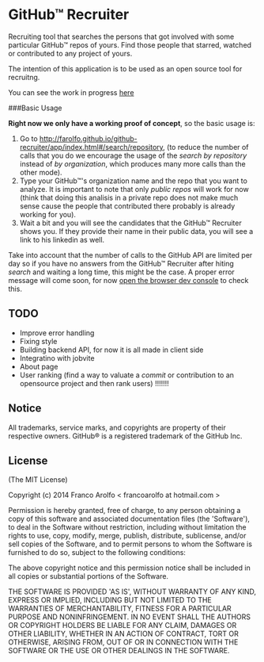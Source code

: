 GitHub™ Recruiter
================

Recruiting tool that searches the persons that got involved with some particular GitHub™ repos of yours. Find those people that starred, watched or contributed to any project of yours.

The intention of this application is to be used as an open source tool for recruitng.

You can see the work in progress [here](http://farolfo.github.io/github-recruiter/app/index.html#/search/repository)

###Basic Usage

__Right now we only have a working proof of concept__, so the basic usage is: 

1. Go to http://farolfo.github.io/github-recruiter/app/index.html#/search/repository, (to reduce the number of calls that you do we encourage the usage of the _search by repository_ instead of _by organization_, which produces many more calls than the other mode).
2. Type your GitHub™'s organization name and the repo that you want to analyze. It is important to note that only _public repos_ will work for now (think that doing this analisis in a private repo does not make much sense cause the people that contributed there probably is already working for you).
3. Wait a bit and you will see the candidates that the GitHub™ Recruiter shows you. If they provide their name in their public data, you will see a link to his linkedin as well.

Take into account that the number of calls to the GitHub API are limited per day so if you have no answers from the GitHub™ Recruiter after hiting _search_ and waiting a long time, this might be the case. A proper error message will come soon, for now [open the browser dev console](https://developer.chrome.com/devtools/docs/console#opening-the-console) to check this.

## TODO
* Improve error handling
* Fixing style
* Building backend API, for now it is all made in client side
* Integratino with jobvite
* About page
* User ranking (find a way to valuate a _commit_ or contribution to an opensource project and then rank users) !!!!!!!

## Notice

All trademarks, service marks, and copyrights are property of their respective owners. GitHub® is a registered trademark of the GitHub Inc.

## License
(The MIT License)

Copyright (c) 2014 Franco Arolfo < francoarolfo at hotmail.com >

Permission is hereby granted, free of charge, to any person obtaining a copy of this software and associated documentation files (the 'Software'), to deal in the Software without restriction, including without limitation the rights to use, copy, modify, merge, publish, distribute, sublicense, and/or sell copies of the Software, and to permit persons to whom the Software is furnished to do so, subject to the following conditions:

The above copyright notice and this permission notice shall be included in all copies or substantial portions of the Software.

THE SOFTWARE IS PROVIDED 'AS IS', WITHOUT WARRANTY OF ANY KIND, EXPRESS OR IMPLIED, INCLUDING BUT NOT LIMITED TO THE WARRANTIES OF MERCHANTABILITY, FITNESS FOR A PARTICULAR PURPOSE AND NONINFRINGEMENT. IN NO EVENT SHALL THE AUTHORS OR COPYRIGHT HOLDERS BE LIABLE FOR ANY CLAIM, DAMAGES OR OTHER LIABILITY, WHETHER IN AN ACTION OF CONTRACT, TORT OR OTHERWISE, ARISING FROM, OUT OF OR IN CONNECTION WITH THE SOFTWARE OR THE USE OR OTHER DEALINGS IN THE SOFTWARE.


